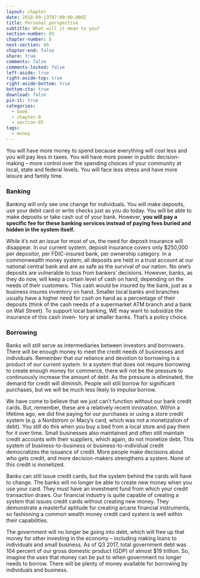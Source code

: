```yaml
---
layout: chapter
date: 2018-09-13T07:00:00.000Z
title: Personal perspective
subtitle: What will it mean to you?
section-number: 85
chapter-number: 8
next-section: 86
chapter-end: false
share: true
comments: false
comments-locked: false
left-aside: true
right-aside-top: true
right-aside-bottom: true
bottom-cta: true
download: false
pin-it: true
categories:
  - book
  - chapter-8
  - section-85
tags:
  - money
---
```

You will have more money to spend because everything will cost less
and you will pay less in taxes. You will have more power in public
decision-making – more control over the spending choices of your
community at local, state and federal levels. You will face less stress
and have more leisure and family time.

### Banking

Banking will only see one change for individuals. You will make deposits, use your debit card or write checks just as you do today. You will
be able to make deposits or take cash out of your bank. However, **you
will pay a specific fee for these banking services instead of paying
fees buried and hidden in the system itself.**

While it’s not an issue for most of us, the need for deposit insurance
will disappear. In our current system, deposit insurance covers only
$250,000 per depositor, per FDIC-insured bank, per ownership category. In a commonwealth money system, all deposits are held in a trust
account at our national central bank and are as safe as the survival of
our nation. No one’s deposits are vulnerable to loss from bankers’ decisions. However, banks, as they do now, will keep a certain level of cash
on hand, depending on the needs of their customers. This cash would
be insured by the bank, just as a business insures inventory on hand.
Smaller local banks and branches usually have a higher need for cash
on hand as a percentage of their deposits (think of the cash needs of a
supermarket ATM branch and a bank on Wall Street). To support local
banking, WE may want to subsidize the insurance of this cash inven-
tory at smaller banks. That’s a policy choice.

### Borrowing

Banks will still serve as intermediaries between investors and borrowers.
There will be enough money to meet the credit needs of businesses and
individuals. Remember that our reliance and devotion to borrowing is a
product of our current system. In a system that does not require borrowing to create enough money for commerce, there will not be the pressure
to continuously increase the amount of debt. As the pressure is eliminated, the demand for credit will diminish. People will still borrow for
significant purchases, but we will be much less likely to impulse borrow.

We have come to believe that we just can’t function without our bank
credit cards. But, remember, these are a relatively recent innovation.
Within a lifetime ago, we did fine paying for our purchases or using a
store credit system (e.g. a Nordstrom or Macy’s card, which was not a
monetization of debt). You still do this when you buy a bed from a local
store and pay them for it over time. Small businesses also maintained
and often still maintain credit accounts with their suppliers, which
again, do not monetize debt. This system of business-to-business or
business-to-individual credit democratizes the issuance of credit. More
people make decisions about who gets credit, and more decision-makers strengthens a system. None of this credit is monetized.

Banks can still issue credit cards, but the system behind the cards will
have to change. The banks will no longer be able to create new money
when you use your card. They must have an investment fund from
which your credit transaction draws. Our financial industry is quite
capable of creating a system that issues credit cards without creating
new money. They demonstrate a masterful aptitude for creating arcane
financial instruments, so fashioning a common wealth money credit
card system is well within their capabilities.

The government will no longer be going into debt, which will free up
that money for other investing in the economy – including making loans
to individuals and small business. As of Q3 2017, total government debt
was 104 percent of our gross domestic product (GDP) of almost $19 trillion. So, imagine the uses that money can be put to when government
no longer needs to borrow. There will be plenty of money available for
borrowing by individuals and business.
